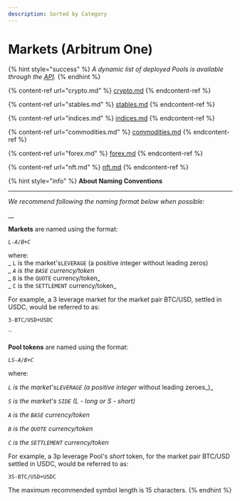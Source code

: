 ```yaml
---
description: Sorted by Category
---
```


# Markets (Arbitrum One)

{% hint style="success" %}
_A dynamic list of deployed Pools is available through the_ [_API_](https://api.tracer.finance/poolsv2/poolList?network=42161)_._
{% endhint %}

{% content-ref url="crypto.md" %}
[crypto.md](crypto.md)
{% endcontent-ref %}

{% content-ref url="stables.md" %}
[stables.md](stables.md)
{% endcontent-ref %}

{% content-ref url="indices.md" %}
[indices.md](indices.md)
{% endcontent-ref %}

{% content-ref url="commodities.md" %}
[commodities.md](commodities.md)
{% endcontent-ref %}

{% content-ref url="forex.md" %}
[forex.md](forex.md)
{% endcontent-ref %}

{% content-ref url="nft.md" %}
[nft.md](nft.md)
{% endcontent-ref %}

{% hint style="info" %}
**About Naming Conventions**

****

_We recommend following the naming format below when possible:_

__

**Markets** are named using the format:

&#x20;  _`L-A/B+C`_

where:\
&#x20;  _   `L` is the market's`LEVERAGE` (a positive integer without leading zeros)_\
&#x20;  _   `A` is the `BASE` currency/token_\
&#x20;  _   `B` is the `QUOTE` currency/token_\
&#x20;  _   `C` is the `SETTLEMENT` currency/token_

For example, a 3 leverage market for the market pair BTC/USD, settled in USDC, would be referred to as:

&#x20;  `3-BTC/USD+USDC`

``

**Pool tokens** are named using the format:

&#x20;  _`LS-A/B+C`_

where:

&#x20;  _`L` is the market's`LEVERAGE` (a positive integer_ without leading zeroes_)_

&#x20;  _`S` is the market's `SIDE` (L - long or S - short)_

&#x20;  _`A` is the `BASE` currency/token_

&#x20;  _`B` is the `QUOTE` currency/token_&#x20;

&#x20;  _`C` is the `SETTLEMENT` currency/token_

For example, a 3p leverage Pool's _short_ token, for the market pair BTC/USD settled in USDC, would be referred to as:

&#x20;  `3S-BTC/USD+USDC`

The maximum recommended symbol length is 15 characters.
{% endhint %}
